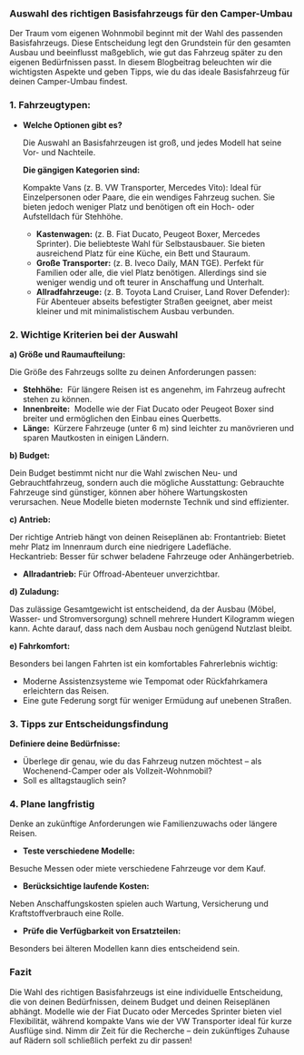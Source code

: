### Auswahl des richtigen Basisfahrzeugs für den Camper-Umbau

Der Traum vom eigenen Wohnmobil beginnt mit der Wahl des passenden Basisfahrzeugs. Diese Entscheidung legt den Grundstein für den gesamten Ausbau und beeinflusst maßgeblich, wie gut das Fahrzeug später zu den eigenen Bedürfnissen passt. In diesem Blogbeitrag beleuchten wir die wichtigsten Aspekte und geben Tipps, wie du das ideale Basisfahrzeug für deinen Camper-Umbau findest.

### 1.  Fahrzeugtypen:

 - **Welche Optionen gibt es?**

   Die Auswahl an Basisfahrzeugen ist groß, und jedes Modell hat seine Vor- und Nachteile.

   **Die gängigen Kategorien sind:**

   Kompakte Vans (z. B. VW Transporter, Mercedes Vito): Ideal für Einzelpersonen oder Paare, die ein wendiges Fahrzeug suchen. Sie bieten jedoch weniger Platz und benötigen oft ein Hoch- oder Aufstelldach für Stehhöhe.
   - **Kastenwagen:** (z. B. Fiat Ducato, Peugeot Boxer, Mercedes Sprinter). Die beliebteste Wahl für Selbstausbauer. Sie bieten ausreichend Platz für eine Küche, ein Bett und Stauraum.
   - **Große Transporter:** (z. B. Iveco Daily, MAN TGE). Perfekt für Familien oder alle, die viel Platz benötigen. Allerdings sind sie weniger wendig und oft teurer in Anschaffung und Unterhalt.
   - **Allradfahrzeuge:** (z. B. Toyota Land Cruiser, Land Rover Defender): Für Abenteuer abseits befestigter Straßen geeignet, aber meist kleiner und mit minimalistischem Ausbau verbunden.

### 2. Wichtige Kriterien bei der Auswahl
   **a) Größe und Raumaufteilung:**

   Die Größe des Fahrzeugs sollte zu deinen Anforderungen passen:
   - **Stehhöhe:**
    Für längere Reisen ist es angenehm, im Fahrzeug aufrecht stehen zu können.
   - **Innenbreite:**
    Modelle wie der Fiat Ducato oder Peugeot Boxer sind breiter und ermöglichen den Einbau eines Querbetts.
   - **Länge:**
    Kürzere Fahrzeuge (unter 6 m) sind leichter zu manövrieren und sparen Mautkosten in einigen Ländern.

   **b) Budget:**

   Dein Budget bestimmt nicht nur die Wahl zwischen Neu- und Gebrauchtfahrzeug, sondern auch die mögliche Ausstattung:
   Gebrauchte Fahrzeuge sind günstiger, können aber höhere Wartungskosten verursachen.
   Neue Modelle bieten modernste Technik und sind effizienter.
   
   **c) Antrieb:**

   Der richtige Antrieb hängt von deinen Reiseplänen ab:
   Frontantrieb: Bietet mehr Platz im Innenraum durch eine niedrigere Ladefläche.
   Heckantrieb: Besser für schwer beladene Fahrzeuge oder Anhängerbetrieb.
   - **Allradantrieb:** Für Offroad-Abenteuer unverzichtbar.
   
   **d) Zuladung:**

   Das zulässige Gesamtgewicht ist entscheidend, da der Ausbau (Möbel, Wasser- und Stromversorgung) schnell mehrere Hundert Kilogramm wiegen kann. Achte darauf, dass nach dem Ausbau noch genügend Nutzlast bleibt.
   
   **e) Fahrkomfort:**

   Besonders bei langen Fahrten ist ein komfortables Fahrerlebnis wichtig:
   - Moderne Assistenzsysteme wie Tempomat oder Rückfahrkamera erleichtern das Reisen.
   - Eine gute Federung sorgt für weniger Ermüdung auf unebenen Straßen.
   

### 3. Tipps zur Entscheidungsfindung
   **Definiere deine Bedürfnisse:**

   - Überlege dir genau, wie du das Fahrzeug nutzen möchtest – als Wochenend-Camper oder als Vollzeit-Wohnmobil? 
   - Soll es alltagstauglich sein?
   
### 4. Plane langfristig

   Denke an zukünftige Anforderungen wie Familienzuwachs oder längere Reisen.
   
   - **Teste verschiedene Modelle:**

   Besuche Messen oder miete verschiedene Fahrzeuge vor dem Kauf.
   
   - **Berücksichtige laufende Kosten:**

   Neben Anschaffungskosten spielen auch Wartung, Versicherung und Kraftstoffverbrauch eine Rolle.
   
   - **Prüfe die Verfügbarkeit von Ersatzteilen:**

   Besonders bei älteren Modellen kann dies entscheidend sein.

### Fazit
Die Wahl des richtigen Basisfahrzeugs ist eine individuelle Entscheidung, die von deinen Bedürfnissen, deinem Budget und deinen Reiseplänen abhängt. Modelle wie der Fiat Ducato oder Mercedes Sprinter bieten viel Flexibilität, während kompakte Vans wie der VW Transporter ideal für kurze Ausflüge sind. Nimm dir Zeit für die Recherche – dein zukünftiges Zuhause auf Rädern soll schließlich perfekt zu dir passen!
